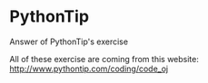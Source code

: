 # PythonTip
Answer of PythonTip's exercise

All of these exercise are coming from this website:
    http://www.pythontip.com/coding/code_oj
